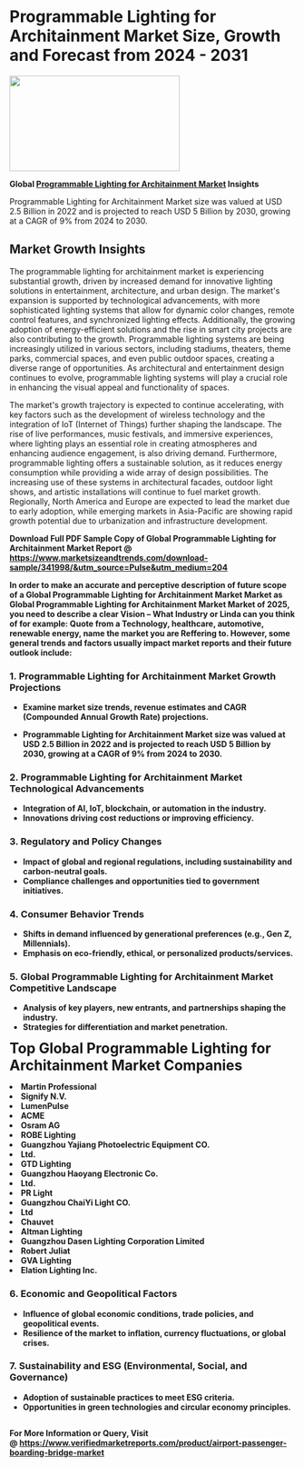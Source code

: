 <H1>Programmable Lighting for Architainment Market Size, Growth and Forecast from 2024 - 2031</H1><img class="aligncenter size-medium wp-image-584254" src="https://thirdeyenews.in/wp-content/uploads/2024/09/Global-Market-Research-300x168.jpeg" alt="" width="300" height="168" /><p><strong>Global&nbsp;<a href="https://www.marketsizeandtrends.com/download-sample/341998/&amp;utm_source=Pulse&amp;utm_medium=204">Programmable Lighting for Architainment Market</a> Insights</strong></p><p>Programmable Lighting for Architainment Market size was valued at USD 2.5 Billion in 2022 and is projected to reach USD 5 Billion by 2030, growing at a CAGR of 9% from 2024 to 2030.</p><p><h2>Market Growth Insights</h2> <p>The programmable lighting for architainment market is experiencing substantial growth, driven by increased demand for innovative lighting solutions in entertainment, architecture, and urban design. The market's expansion is supported by technological advancements, with more sophisticated lighting systems that allow for dynamic color changes, remote control features, and synchronized lighting effects. Additionally, the growing adoption of energy-efficient solutions and the rise in smart city projects are also contributing to the growth. Programmable lighting systems are being increasingly utilized in various sectors, including stadiums, theaters, theme parks, commercial spaces, and even public outdoor spaces, creating a diverse range of opportunities. As architectural and entertainment design continues to evolve, programmable lighting systems will play a crucial role in enhancing the visual appeal and functionality of spaces.</p> <p><strong></strong></p> <p>The market's growth trajectory is expected to continue accelerating, with key factors such as the development of wireless technology and the integration of IoT (Internet of Things) further shaping the landscape. The rise of live performances, music festivals, and immersive experiences, where lighting plays an essential role in creating atmospheres and enhancing audience engagement, is also driving demand. Furthermore, programmable lighting offers a sustainable solution, as it reduces energy consumption while providing a wide array of design possibilities. The increasing use of these systems in architectural facades, outdoor light shows, and artistic installations will continue to fuel market growth. Regionally, North America and Europe are expected to lead the market due to early adoption, while emerging markets in Asia-Pacific are showing rapid growth potential due to urbanization and infrastructure development.</p> <p><strong></p><p><span class=""><strong>Download Full PDF Sample Copy of Global Programmable Lighting for Architainment Market Report</strong> @ <a href="https://www.marketsizeandtrends.com/download-sample/341998/&amp;utm_source=Pulse&amp;utm_medium=204" target="_blank">https://www.marketsizeandtrends.com/download-sample/341998/&amp;utm_source=Pulse&amp;utm_medium=204</a></span></p><p>In order to make an accurate and perceptive description of future scope of a Global&nbsp;Programmable Lighting for Architainment Market Market as Global&nbsp;Programmable Lighting for Architainment Market Market of 2025, you need to describe a clear Vision &ndash; What Industry or Linda can you think of for example: Quote from a Technology, healthcare, automotive, renewable energy, name the market you are Reffering to. However, some general trends and factors usually impact market reports and their future outlook include:</p><h3>1.&nbsp;<strong>Programmable Lighting for Architainment Market Growth Projections</strong></h3><ul><li>Examine market size trends, revenue estimates and CAGR (Compounded Annual Growth Rate) projections.</li><li><p>Programmable Lighting for Architainment Market size was valued at USD 2.5 Billion in 2022 and is projected to reach USD 5 Billion by 2030, growing at a CAGR of 9% from 2024 to 2030.</p></li></ul><h3>2.&nbsp;<strong>Programmable Lighting for Architainment Market Technological Advancements</strong></h3><ul><li>Integration of AI, IoT, blockchain, or automation in the industry.</li><li>Innovations driving cost reductions or improving efficiency.</li></ul><h3>3.&nbsp;<strong>Regulatory and Policy Changes</strong></h3><ul><li>Impact of global and regional regulations, including sustainability and carbon-neutral goals.</li><li>Compliance challenges and opportunities tied to government initiatives.</li></ul><h3>4.&nbsp;<strong>Consumer Behavior Trends</strong></h3><ul><li>Shifts in demand influenced by generational preferences (e.g., Gen Z, Millennials).</li><li>Emphasis on eco-friendly, ethical, or personalized products/services.</li></ul><h3>5.&nbsp;<strong>Global Programmable Lighting for Architainment Market Competitive Landscape</strong></h3><ul><li>Analysis of key players, new entrants, and partnerships shaping the industry.</li><li>Strategies for differentiation and market penetration.</li></ul><p data-pm-slice="1 1 []"><span style="color: inherit; font-family: inherit; font-size: 25px;">Top Global Programmable Lighting for Architainment Market Companies</span></p><div class="" data-test-id=""><p><li>Martin Professional</li><li> Signify N.V.</li><li> LumenPulse</li><li> ACME</li><li> Osram AG</li><li> ROBE Lighting</li><li> Guangzhou Yajiang Photoelectric Equipment CO.</li><li>Ltd.</li><li> GTD Lighting</li><li> Guangzhou Haoyang Electronic Co.</li><li> Ltd.</li><li> PR Light</li><li> Guangzhou ChaiYi Light CO.</li><li> Ltd</li><li> Chauvet</li><li> Altman Lighting</li><li> Guangzhou Dasen Lighting Corporation Limited</li><li> Robert Juliat</li><li> GVA Lighting</li><li> Elation Lighting Inc.</li></p></div><h3>6.&nbsp;<strong>Economic and Geopolitical Factors</strong></h3><ul><li>Influence of global economic conditions, trade policies, and geopolitical events.</li><li>Resilience of the market to inflation, currency fluctuations, or global crises.</li></ul><h3>7.&nbsp;<strong>Sustainability and ESG (Environmental, Social, and Governance)</strong></h3><ul><li>Adoption of sustainable practices to meet ESG criteria.</li><li>Opportunities in green technologies and circular economy principles.</li></ul><h2><strong style="font-size: 14px;">For More Information or Query, Visit @&nbsp;</strong><a style="background-color: #ffffff; font-size: 14px;" href="https://www.marketsizeandtrends.com/report/programmable-lighting-for-architainment-market/" target="_blank">https://www.verifiedmarketreports.com/product/airport-passenger-boarding-bridge-market</a></h2>
